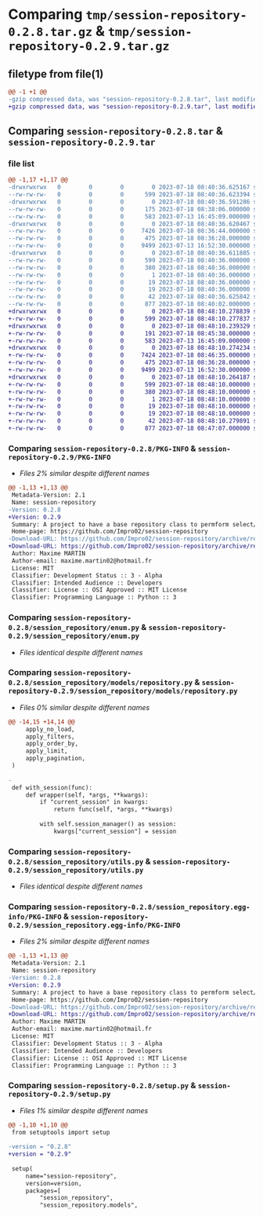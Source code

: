 # Comparing `tmp/session-repository-0.2.8.tar.gz` & `tmp/session-repository-0.2.9.tar.gz`

## filetype from file(1)

```diff
@@ -1 +1 @@
-gzip compressed data, was "session-repository-0.2.8.tar", last modified: Tue Jul 18 08:40:36 2023, max compression
+gzip compressed data, was "session-repository-0.2.9.tar", last modified: Tue Jul 18 08:48:10 2023, max compression
```

## Comparing `session-repository-0.2.8.tar` & `session-repository-0.2.9.tar`

### file list

```diff
@@ -1,17 +1,17 @@
-drwxrwxrwx   0        0        0        0 2023-07-18 08:40:36.625167 session-repository-0.2.8/
--rw-rw-rw-   0        0        0      599 2023-07-18 08:40:36.623394 session-repository-0.2.8/PKG-INFO
-drwxrwxrwx   0        0        0        0 2023-07-18 08:40:36.591286 session-repository-0.2.8/session_repository/
--rw-rw-rw-   0        0        0      175 2023-07-18 08:38:06.000000 session-repository-0.2.8/session_repository/__init__.py
--rw-rw-rw-   0        0        0      583 2023-07-13 16:45:09.000000 session-repository-0.2.8/session_repository/enum.py
-drwxrwxrwx   0        0        0        0 2023-07-18 08:40:36.620467 session-repository-0.2.8/session_repository/models/
--rw-rw-rw-   0        0        0     7426 2023-07-18 08:36:44.000000 session-repository-0.2.8/session_repository/models/repository.py
--rw-rw-rw-   0        0        0      475 2023-07-18 08:36:28.000000 session-repository-0.2.8/session_repository/models/service.py
--rw-rw-rw-   0        0        0     9499 2023-07-13 16:52:30.000000 session-repository-0.2.8/session_repository/utils.py
-drwxrwxrwx   0        0        0        0 2023-07-18 08:40:36.611885 session-repository-0.2.8/session_repository.egg-info/
--rw-rw-rw-   0        0        0      599 2023-07-18 08:40:36.000000 session-repository-0.2.8/session_repository.egg-info/PKG-INFO
--rw-rw-rw-   0        0        0      380 2023-07-18 08:40:36.000000 session-repository-0.2.8/session_repository.egg-info/SOURCES.txt
--rw-rw-rw-   0        0        0        1 2023-07-18 08:40:36.000000 session-repository-0.2.8/session_repository.egg-info/dependency_links.txt
--rw-rw-rw-   0        0        0       19 2023-07-18 08:40:36.000000 session-repository-0.2.8/session_repository.egg-info/requires.txt
--rw-rw-rw-   0        0        0       19 2023-07-18 08:40:36.000000 session-repository-0.2.8/session_repository.egg-info/top_level.txt
--rw-rw-rw-   0        0        0       42 2023-07-18 08:40:36.625842 session-repository-0.2.8/setup.cfg
--rw-rw-rw-   0        0        0      877 2023-07-18 08:40:02.000000 session-repository-0.2.8/setup.py
+drwxrwxrwx   0        0        0        0 2023-07-18 08:48:10.278839 session-repository-0.2.9/
+-rw-rw-rw-   0        0        0      599 2023-07-18 08:48:10.277837 session-repository-0.2.9/PKG-INFO
+drwxrwxrwx   0        0        0        0 2023-07-18 08:48:10.239329 session-repository-0.2.9/session_repository/
+-rw-rw-rw-   0        0        0      191 2023-07-18 08:45:38.000000 session-repository-0.2.9/session_repository/__init__.py
+-rw-rw-rw-   0        0        0      583 2023-07-13 16:45:09.000000 session-repository-0.2.9/session_repository/enum.py
+drwxrwxrwx   0        0        0        0 2023-07-18 08:48:10.274234 session-repository-0.2.9/session_repository/models/
+-rw-rw-rw-   0        0        0     7424 2023-07-18 08:46:35.000000 session-repository-0.2.9/session_repository/models/repository.py
+-rw-rw-rw-   0        0        0      475 2023-07-18 08:36:28.000000 session-repository-0.2.9/session_repository/models/service.py
+-rw-rw-rw-   0        0        0     9499 2023-07-13 16:52:30.000000 session-repository-0.2.9/session_repository/utils.py
+drwxrwxrwx   0        0        0        0 2023-07-18 08:48:10.264187 session-repository-0.2.9/session_repository.egg-info/
+-rw-rw-rw-   0        0        0      599 2023-07-18 08:48:10.000000 session-repository-0.2.9/session_repository.egg-info/PKG-INFO
+-rw-rw-rw-   0        0        0      380 2023-07-18 08:48:10.000000 session-repository-0.2.9/session_repository.egg-info/SOURCES.txt
+-rw-rw-rw-   0        0        0        1 2023-07-18 08:48:10.000000 session-repository-0.2.9/session_repository.egg-info/dependency_links.txt
+-rw-rw-rw-   0        0        0       19 2023-07-18 08:48:10.000000 session-repository-0.2.9/session_repository.egg-info/requires.txt
+-rw-rw-rw-   0        0        0       19 2023-07-18 08:48:10.000000 session-repository-0.2.9/session_repository.egg-info/top_level.txt
+-rw-rw-rw-   0        0        0       42 2023-07-18 08:48:10.279891 session-repository-0.2.9/setup.cfg
+-rw-rw-rw-   0        0        0      877 2023-07-18 08:47:07.000000 session-repository-0.2.9/setup.py
```

### Comparing `session-repository-0.2.8/PKG-INFO` & `session-repository-0.2.9/PKG-INFO`

 * *Files 2% similar despite different names*

```diff
@@ -1,13 +1,13 @@
 Metadata-Version: 2.1
 Name: session-repository
-Version: 0.2.8
+Version: 0.2.9
 Summary: A project to have a base repository class to permform select/insert/update/delete with dynamtic syntaxe
 Home-page: https://github.com/Impro02/session-repository
-Download-URL: https://github.com/Impro02/session-repository/archive/refs/tags/0.2.8.tar.gz
+Download-URL: https://github.com/Impro02/session-repository/archive/refs/tags/0.2.9.tar.gz
 Author: Maxime MARTIN
 Author-email: maxime.martin02@hotmail.fr
 License: MIT
 Classifier: Development Status :: 3 - Alpha
 Classifier: Intended Audience :: Developers
 Classifier: License :: OSI Approved :: MIT License
 Classifier: Programming Language :: Python :: 3
```

### Comparing `session-repository-0.2.8/session_repository/enum.py` & `session-repository-0.2.9/session_repository/enum.py`

 * *Files identical despite different names*

### Comparing `session-repository-0.2.8/session_repository/models/repository.py` & `session-repository-0.2.9/session_repository/models/repository.py`

 * *Files 0% similar despite different names*

```diff
@@ -14,15 +14,14 @@
     apply_no_load,
     apply_filters,
     apply_order_by,
     apply_limit,
     apply_pagination,
 )
 
-
 def with_session(func):
     def wrapper(self, *args, **kwargs):
         if "current_session" in kwargs:
             return func(self, *args, **kwargs)
 
         with self.session_manager() as session:
             kwargs["current_session"] = session
```

### Comparing `session-repository-0.2.8/session_repository/utils.py` & `session-repository-0.2.9/session_repository/utils.py`

 * *Files identical despite different names*

### Comparing `session-repository-0.2.8/session_repository.egg-info/PKG-INFO` & `session-repository-0.2.9/session_repository.egg-info/PKG-INFO`

 * *Files 2% similar despite different names*

```diff
@@ -1,13 +1,13 @@
 Metadata-Version: 2.1
 Name: session-repository
-Version: 0.2.8
+Version: 0.2.9
 Summary: A project to have a base repository class to permform select/insert/update/delete with dynamtic syntaxe
 Home-page: https://github.com/Impro02/session-repository
-Download-URL: https://github.com/Impro02/session-repository/archive/refs/tags/0.2.8.tar.gz
+Download-URL: https://github.com/Impro02/session-repository/archive/refs/tags/0.2.9.tar.gz
 Author: Maxime MARTIN
 Author-email: maxime.martin02@hotmail.fr
 License: MIT
 Classifier: Development Status :: 3 - Alpha
 Classifier: Intended Audience :: Developers
 Classifier: License :: OSI Approved :: MIT License
 Classifier: Programming Language :: Python :: 3
```

### Comparing `session-repository-0.2.8/setup.py` & `session-repository-0.2.9/setup.py`

 * *Files 1% similar despite different names*

```diff
@@ -1,10 +1,10 @@
 from setuptools import setup
 
-version = "0.2.8"
+version = "0.2.9"
 
 setup(
     name="session-repository",
     version=version,
     packages=[
         "session_repository",
         "session_repository.models",
```

